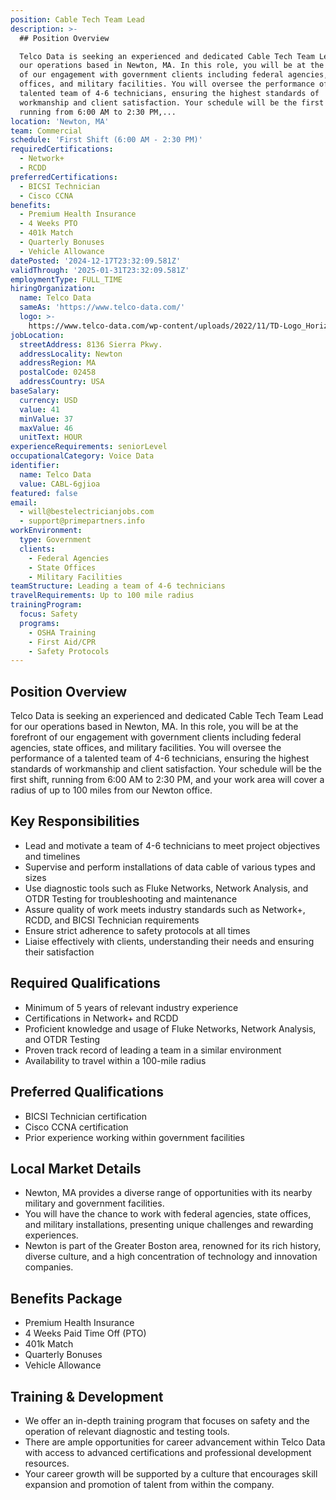 ```yaml
---
position: Cable Tech Team Lead
description: >-
  ## Position Overview

  Telco Data is seeking an experienced and dedicated Cable Tech Team Lead for
  our operations based in Newton, MA. In this role, you will be at the forefront
  of our engagement with government clients including federal agencies, state
  offices, and military facilities. You will oversee the performance of a
  talented team of 4-6 technicians, ensuring the highest standards of
  workmanship and client satisfaction. Your schedule will be the first shift,
  running from 6:00 AM to 2:30 PM,...
location: 'Newton, MA'
team: Commercial
schedule: 'First Shift (6:00 AM - 2:30 PM)'
requiredCertifications:
  - Network+
  - RCDD
preferredCertifications:
  - BICSI Technician
  - Cisco CCNA
benefits:
  - Premium Health Insurance
  - 4 Weeks PTO
  - 401k Match
  - Quarterly Bonuses
  - Vehicle Allowance
datePosted: '2024-12-17T23:32:09.581Z'
validThrough: '2025-01-31T23:32:09.581Z'
employmentType: FULL_TIME
hiringOrganization:
  name: Telco Data
  sameAs: 'https://www.telco-data.com/'
  logo: >-
    https://www.telco-data.com/wp-content/uploads/2022/11/TD-Logo_Horizontal_Color.webp
jobLocation:
  streetAddress: 8136 Sierra Pkwy.
  addressLocality: Newton
  addressRegion: MA
  postalCode: 02458
  addressCountry: USA
baseSalary:
  currency: USD
  value: 41
  minValue: 37
  maxValue: 46
  unitText: HOUR
experienceRequirements: seniorLevel
occupationalCategory: Voice Data
identifier:
  name: Telco Data
  value: CABL-6gjioa
featured: false
email:
  - will@bestelectricianjobs.com
  - support@primepartners.info
workEnvironment:
  type: Government
  clients:
    - Federal Agencies
    - State Offices
    - Military Facilities
teamStructure: Leading a team of 4-6 technicians
travelRequirements: Up to 100 mile radius
trainingProgram:
  focus: Safety
  programs:
    - OSHA Training
    - First Aid/CPR
    - Safety Protocols
---
```




## Position Overview
Telco Data is seeking an experienced and dedicated Cable Tech Team Lead for our operations based in Newton, MA. In this role, you will be at the forefront of our engagement with government clients including federal agencies, state offices, and military facilities. You will oversee the performance of a talented team of 4-6 technicians, ensuring the highest standards of workmanship and client satisfaction. Your schedule will be the first shift, running from 6:00 AM to 2:30 PM, and your work area will cover a radius of up to 100 miles from our Newton office.

## Key Responsibilities
- Lead and motivate a team of 4-6 technicians to meet project objectives and timelines
- Supervise and perform installations of data cable of various types and sizes
- Use diagnostic tools such as Fluke Networks, Network Analysis, and OTDR Testing for troubleshooting and maintenance
- Assure quality of work meets industry standards such as Network+, RCDD, and BICSI Technician requirements
- Ensure strict adherence to safety protocols at all times
- Liaise effectively with clients, understanding their needs and ensuring their satisfaction

## Required Qualifications
- Minimum of 5 years of relevant industry experience
- Certifications in Network+ and RCDD
- Proficient knowledge and usage of Fluke Networks, Network Analysis, and OTDR Testing
- Proven track record of leading a team in a similar environment
- Availability to travel within a 100-mile radius

## Preferred Qualifications
- BICSI Technician certification
- Cisco CCNA certification
- Prior experience working within government facilities

## Local Market Details
- Newton, MA provides a diverse range of opportunities with its nearby military and government facilities.
- You will have the chance to work with federal agencies, state offices, and military installations, presenting unique challenges and rewarding experiences.
- Newton is part of the Greater Boston area, renowned for its rich history, diverse culture, and a high concentration of technology and innovation companies.

## Benefits Package
- Premium Health Insurance
- 4 Weeks Paid Time Off (PTO)
- 401k Match
- Quarterly Bonuses
- Vehicle Allowance

## Training & Development
- We offer an in-depth training program that focuses on safety and the operation of relevant diagnostic and testing tools.
- There are ample opportunities for career advancement within Telco Data with access to advanced certifications and professional development resources.
- Your career growth will be supported by a culture that encourages skill expansion and promotion of talent from within the company.
